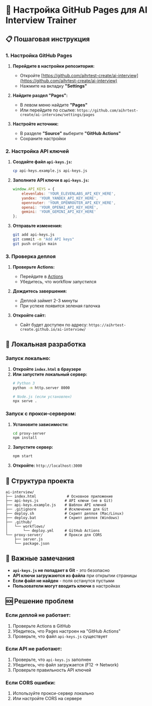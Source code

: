 # 🚀 Настройка GitHub Pages для AI Interview Trainer

## 📋 Пошаговая инструкция

### 1. Настройка GitHub Pages

1. **Перейдите в настройки репозитория:**
   - Откройте [https://github.com/aihrtest-create/ai-interview](https://github.com/aihrtest-create/ai-interview)
   - Нажмите на вкладку **"Settings"**

2. **Найдите раздел "Pages":**
   - В левом меню найдите **"Pages"**
   - Или перейдите по ссылке: `https://github.com/aihrtest-create/ai-interview/settings/pages`

3. **Настройте источник:**
   - В разделе **"Source"** выберите **"GitHub Actions"**
   - Сохраните настройки

### 2. Настройка API ключей

1. **Создайте файл `api-keys.js`:**
   ```bash
   cp api-keys.example.js api-keys.js
   ```

2. **Заполните API ключи в `api-keys.js`:**
   ```javascript
   window.API_KEYS = {
       elevenlabs: 'YOUR_ELEVENLABS_API_KEY_HERE',
       yandex: 'YOUR_YANDEX_API_KEY_HERE',
       openrouter: 'YOUR_OPENROUTER_API_KEY_HERE',
       openai: 'YOUR_OPENAI_API_KEY_HERE',
       gemini: 'YOUR_GEMINI_API_KEY_HERE'
   };
   ```

3. **Отправьте изменения:**
   ```bash
   git add api-keys.js
   git commit -m "Add API keys"
   git push origin main
   ```

### 3. Проверка деплоя

1. **Проверьте Actions:**
   - Перейдите в [Actions](https://github.com/aihrtest-create/ai-interview/actions)
   - Убедитесь, что workflow запустился

2. **Дождитесь завершения:**
   - Деплой займет 2-3 минуты
   - При успехе появится зеленая галочка

3. **Откройте сайт:**
   - Сайт будет доступен по адресу: `https://aihrtest-create.github.io/ai-interview/`

## 🔧 Локальная разработка

### Запуск локально:

1. **Откройте `index.html` в браузере**
2. **Или запустите локальный сервер:**
   ```bash
   # Python 3
   python -m http.server 8000
   
   # Node.js (если установлен)
   npx serve .
   ```

### Запуск с прокси-сервером:

1. **Установите зависимости:**
   ```bash
   cd proxy-server
   npm install
   ```

2. **Запустите сервер:**
   ```bash
   npm start
   ```

3. **Откройте:** `http://localhost:3000`

## 📁 Структура проекта

```
ai-interview/
├── index.html              # Основное приложение
├── api-keys.js            # API ключи (не в Git)
├── api-keys.example.js    # Шаблон API ключей
├── .gitignore             # Исключения для Git
├── deploy.sh              # Скрипт деплоя (Mac/Linux)
├── deploy.bat             # Скрипт деплоя (Windows)
├── .github/
│   └── workflows/
│       └── deploy.yml     # GitHub Actions
└── proxy-server/          # Прокси для CORS
    ├── server.js
    └── package.json
```

## 🚨 Важные замечания

- **`api-keys.js` не попадает в Git** - это безопасно
- **API ключи загружаются из файла** при открытии страницы
- **Если файл не найден** - поля останутся пустыми
- **Пользователи могут вводить ключи** в настройках

## 🆘 Решение проблем

### Если деплой не работает:
1. Проверьте Actions в GitHub
2. Убедитесь, что Pages настроен на "GitHub Actions"
3. Проверьте, что файл `api-keys.js` существует

### Если API не работают:
1. Проверьте, что `api-keys.js` заполнен
2. Убедитесь, что файл загружается (F12 → Network)
3. Проверьте правильность API ключей

### Если CORS ошибки:
1. Используйте прокси-сервер локально
2. Или настройте CORS на сервере
